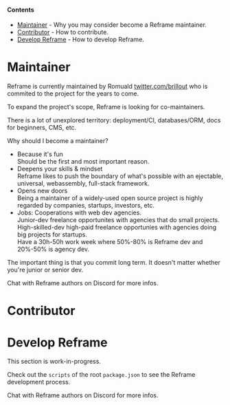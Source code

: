 

#### Contents

 - [Maintainer](#maintainer) - Why you may consider become a Reframe maintainer.
 - [Contributor](#contributor) - How to contribute.
 - [Develop Reframe](#develop-reframe) - How to develop Reframe.

# Maintainer

Reframe is currently maintained by Romuald [twitter.com/brillout](https://twitter.com/brillout)
who is commited to the project for the years to come.

To expand the project's scope, Reframe is looking for co-maintainers.

There is a lot of unexplored territory: deployment/CI, databases/ORM, docs for beginners, CMS, etc.

Why should I become a maintainer?

 - Because it's fun
   <br/>
   Should be the first and most important reason.
 - Deepens your skills & mindset
   <br/>
   Reframe likes to push the boundary of what's possible with an ejectable, universal, webassembly, full-stack framework.
 - Opens new doors
   <br/>
   Being a maintainer of a widely-used open source project is highly regarded by companies, startups, investors, etc.
 - Jobs: Cooperations with web dev agencies.
   <br/>
   Junior-dev freelance opportunites with agencies that do small projects.
   <br/>
   High-skilled-dev high-paid freelance opportunies with agencies doing big projects for startups.
   <br/>
   Have a 30h-50h work week where 50%-80% is Reframe dev and 20%-50% is agency dev.

The important thing is that you commit long term.
It doesn't matter whether you're junior or senior dev.

Chat with Reframe authors on Discord for more infos.

# Contributor

# Develop Reframe

This section is work-in-progress.

Check out the `scripts` of the root `package.json` to see the Reframe development process.

Chat with Reframe authors on Discord for more infos.
